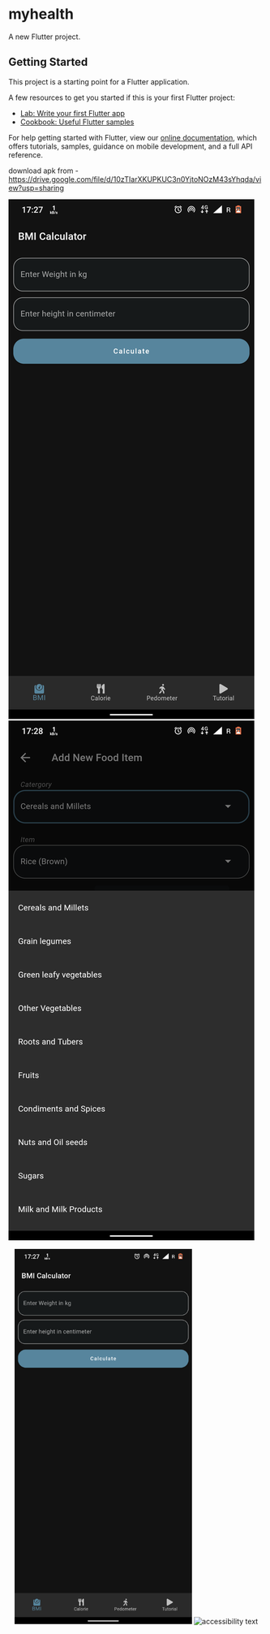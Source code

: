 # myhealth

A new Flutter project.

## Getting Started

This project is a starting point for a Flutter application.

A few resources to get you started if this is your first Flutter project:

- [Lab: Write your first Flutter app](https://flutter.dev/docs/get-started/codelab)
- [Cookbook: Useful Flutter samples](https://flutter.dev/docs/cookbook)

For help getting started with Flutter, view our
[online documentation](https://flutter.dev/docs), which offers tutorials,
samples, guidance on mobile development, and a full API reference.

download apk from - https://drive.google.com/file/d/10zTIarXKUPKUC3n0YjtoNOzM43sYhqda/view?usp=sharing

![screenshot1](https://github.com/tomkmangattu/myhealth/blob/master/assets/ss1.png?raw=true) ![screenshot1](https://github.com/tomkmangattu/myhealth/blob/master/assets/ss2.png?raw=true)

<p align="center">
  <img src="https://github.com/tomkmangattu/myhealth/blob/master/assets/ss1.png?raw=true" width="350" title="screenshot">
  <img src="your_relative_path_here_number_2_large_name" width="350" alt="accessibility text">
</p>
